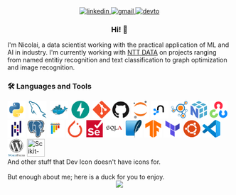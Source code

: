<div id="header" align="center">
  <div id="badges">
    <a href="https://www.linkedin.com/in/nicolai-thomsen-cph/">
      <img src="https://img.shields.io/badge/LinkedIn-blue?style=for-the-badge&logo=linkedin&logoColor=white" alt="linkedin"/>
    </a>
    <a href="mailto:nicolaibthomsen@gmail.com">
      <img src="https://img.shields.io/badge/Gmail-D14836?style=for-the-badge&logo=gmail&logoColor=white" alt="gmail"/>
    </a>
    <a href="https://dev.to/nthomsencph">
      <img src="https://img.shields.io/badge/dev.to-0A0A0A?style=for-the-badge&logo=devdotto" alt="devto"/>
    </a>
  </div>
  <h3>Hi! 👋</h3>
</div>

<div align="center">

</div>
I'm Nicolai, a data scientist working with the practical application of ML and AI in industry. I'm currently working with <a href="https://nttdata-solutions.com/">NTT DATA</a> on projects ranging from named entitiy recognition and text classification to graph optimization and image recognition. 

### :hammer_and_wrench: Languages and Tools
<div>
  <img src="https://github.com/devicons/devicon/blob/master/icons/python/python-original.svg" title="Python" alt="python" width="40" height="40"/>&nbsp;
  <img src="https://github.com/devicons/devicon/blob/master/icons/mysql/mysql-original.svg" title="MySQL"  alt="MySQL" width="40" height="40"/>&nbsp;
  <img src="https://github.com/devicons/devicon/blob/master/icons/docker/docker-original.svg" title="Docker" alt="docker" width="40" height="40"/>&nbsp;
  <img src="https://github.com/devicons/devicon/blob/master/icons/fastapi/fastapi-original.svg" title="FastAPI" alt="fastapi" width="40" height="40"/>&nbsp;
  <img src="https://github.com/devicons/devicon/blob/master/icons/git/git-original.svg" title="Git" **alt="Git" width="40" height="40"/>
  <img src="https://github.com/devicons/devicon/blob/master/icons/github/github-original.svg" title="GitHub" width="40" height="40"/>
    <img src="https://github.com/devicons/devicon/blob/master/icons/jupyter/jupyter-original.svg" title="Jupyter" width="40" height="40"/>
      <img src="https://github.com/devicons/devicon/blob/master/icons/neo4j/neo4j-original.svg" title="Neo4J" width="40" height="40"/>
        <img src="https://github.com/devicons/devicon/blob/master/icons/networkx/networkx-original.svg" title="NetworkX" width="40" height="40"/>
          <img src="https://github.com/devicons/devicon/blob/master/icons/numpy/numpy-original.svg" title="NumPy" width="40" height="40"/>
            <img src="https://github.com/devicons/devicon/blob/master/icons/opencv/opencv-original.svg" title="OpenCV" width="40" height="40"/>
<img src="https://github.com/devicons/devicon/blob/master/icons/pandas/pandas-original.svg" title="Pandas" width="40" height="40"/>
<img src="https://github.com/devicons/devicon/blob/master/icons/postgresql/postgresql-original.svg" title="PostgreSQL" width="40" height="40"/>
<img src="https://github.com/devicons/devicon/blob/master/icons/pytest/pytest-original.svg" title="PyTest" width="40" height="40"/>
<img src="https://github.com/devicons/devicon/blob/master/icons/pytorch/pytorch-original.svg" title="PyTest" width="40" height="40"/>
<img src="https://github.com/devicons/devicon/blob/master/icons/selenium/selenium-original.svg" title="Selenium" width="40" height="40"/>
<img src="https://github.com/devicons/devicon/blob/master/icons/sqlalchemy/sqlalchemy-original.svg" title="SQLAlchemy" width="40" height="40"/>
<img src="https://github.com/devicons/devicon/blob/master/icons/sqlite/sqlite-original.svg" title="SQLite" width="40" height="40"/>
<img src="https://github.com/devicons/devicon/blob/master/icons/tensorflow/tensorflow-original.svg" title="TensorFlow" width="40" height="40"/>
<img src="https://github.com/devicons/devicon/blob/master/icons/terraform/terraform-original.svg" title="TerraForm" width="40" height="40"/>
<img src="https://github.com/devicons/devicon/blob/master/icons/ubuntu/ubuntu-plain.svg" title="Ubuntu" width="40" height="40"/>
<img src="https://github.com/devicons/devicon/blob/master/icons/vscode/vscode-original.svg" title="VSC" width="40" height="40"/>
<img src="https://github.com/devicons/devicon/blob/master/icons/wordpress/wordpress-original.svg" title="WordPress" width="40" height="40"/>
<img src="https://upload.wikimedia.org/wikipedia/commons/thumb/0/05/Scikit_learn_logo_small.svg/390px-Scikit_learn_logo_small.svg.png?20180808062052" title="Scikit-Learn" width="40" height="40"/>
</div>
And other stuff that Dev Icon doesn't have icons for.
<br><br>
But enough about me; here is a duck for you to enjoy.
<div id="header" align="center">
  <img src="https://media.tenor.com/h_NCHPv-WmQAAAAi/swim-ducky-commission.gif" width="300"/>

